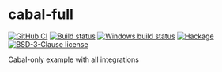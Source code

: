 # cabal-full

[![GitHub CI](https://github.com/kowainik/cabal-full/workflows/CI/badge.svg)](https://github.com/kowainik/cabal-full/actions)
[![Build status](https://img.shields.io/travis/kowainik/cabal-full.svg?logo=travis)](https://travis-ci.com/kowainik/cabal-full)
[![Windows build status](https://ci.appveyor.com/api/projects/status/github/kowainik/cabal-full?branch=main&svg=true)](https://ci.appveyor.com/project/kowainik/cabal-full)
[![Hackage](https://img.shields.io/hackage/v/cabal-full.svg?logo=haskell)](https://hackage.haskell.org/package/cabal-full)
[![BSD-3-Clause license](https://img.shields.io/badge/license-BSD--3--Clause-blue.svg)](LICENSE)

Cabal-only example with all integrations
